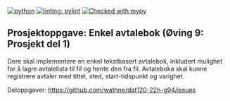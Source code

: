 [![python](https://img.shields.io/badge/Python-3.10-3776AB.svg?style=flat&logo=python&logoColor=white)](https://www.python.org)
[![linting: pylint](https://img.shields.io/badge/linting-pylint-yellowgreen)](https://github.com/PyCQA/pylint)
[![Checked with mypy](http://www.mypy-lang.org/static/mypy_badge.svg)](http://mypy-lang.org/)

Prosjektoppgave: Enkel avtalebok (Øving 9: Prosjekt del 1)
----------------------------------------------------------
Dere skal implementere en enkel tekstbasert avtalebok, inkludert
mulighet for å lagre avtalelista til fil og hente den fra fil.
Avtaleboka skal kunne registrere avtaler med tittel, sted,
start-tidspunkt og varighet.

Deloppgaver:
https://github.com/wathne/dat120-22h-g94/issues

